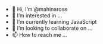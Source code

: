 - 👋 Hi, I’m @mahinarose
- 👀 I’m interested in ...
- 🌱 I’m currently learning JavaScript
- 💞️ I’m looking to collaborate on ...
- 📫 How to reach me ...

<!---
mahinarose/mahinarose is a ✨ special ✨ repository because its `README.md` (this file) appears on your GitHub profile.
You can click the Preview link to take a look at your changes.
--->
